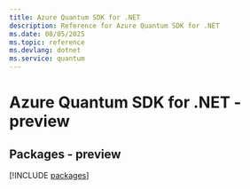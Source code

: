 ```yaml
---
title: Azure Quantum SDK for .NET
description: Reference for Azure Quantum SDK for .NET
ms.date: 08/05/2025
ms.topic: reference
ms.devlang: dotnet
ms.service: quantum
---
```

# Azure Quantum SDK for .NET - preview
## Packages - preview
[!INCLUDE [packages](quantum-index.md)]